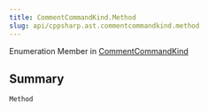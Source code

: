 ```yaml
---
title: CommentCommandKind.Method
slug: api/cppsharp.ast.commentcommandkind.method
---
```

Enumeration Member in [CommentCommandKind](/api/cppsharp/ast/commentcommandkind)

## Summary



```csharp
Method
```

